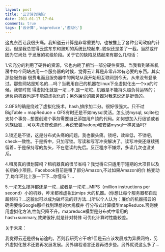 ```yaml
---
layout: post
title: '云计算的缺陷'
date: 2011-01-17 17:04
comments: true
tags: ['云计算','mapreduce','虚拟化']
---
```


这鬼东西让我很头痛。我知道云计算是非常重要的，也被推上了各种公司政府的计划。但是我总觉得云这东东和熟知的系统比较起来..貌似还是差了一截。当然或许因为它尚处
于发展的初级阶段。关于它的缺陷总结起来有那么几句话：

1.它充分的利用了硬件的资源，它也内耗了相当一部分硬件资源。当我看到某某机房中每个网站占用一个服务器的时候，觉得云计算是非常非常有必要的东西。其实那些服务器
很费电而且服务器中的网站从我开始用互联网到今天，从来没有登录过。那些网站是知名的....吗？当我用自己的机器在linux下全虚拟化出一个xp的时候。我顿时觉
得虚拟化就是一坨...不,是一坨坨...机器是不能持久超负荷运转的；满负荷机器也是不能搞虚拟化的；另外廉价的服务器对我来说还是挺贵的。

2.GFS的确是绕过了虚拟化技术。hash,排序加二分。很好很强大。只不过BigTable + mapReduce +
GFS有时还是不如mysql灵活。怎么说mysql, sqlite也支持个事务...想要创建个事务需要自己添加用户锁的代码。如何想加入行级锁或者列族级锁..
.可以考虑修改源码...再说安装hadoop和安装mysql一样灵活吗?

3.锁还是不锁，这是分布式头痛的问题。我也很头痛。锁吧，效率低，不锁吧，check一致性。于是折中，只加写锁。写读和写写冲突解决了。读写冲突还继续残留着..
于是保持写的势头，不在意读的先后。反正程序不嫌烦，多读几次也没关系。

4.租房真的很划算吗？租机器真的很节省吗？我觉得它只适用于短期的大项目以及长期的小项目。Facebook目前是租了部分Amazon,不过如果Amazon的价
格变动了,每年环比上涨一下下...你懂吗？...

5.一坨怎么搅拌都还是一坨...或者是一坨坨...MIPS（million instructions per second）小的机器，咋米都难虚拟出mips
大的机器。(你想让每个服务器都自动超频吗？...这貌似可以成为破坏云的好方法...)所以个人认为：廉价的机器搭云的确需要像Google那样找到理想的大规模并
行分布式计算模型mapReduce.否则使用虚拟化方法,性能只降不升。mapreduce模型是分布式中常用的hash+summary,效果很好,就是针对特殊
可优化计算时性能较差。

关于未来：

我觉得云还是很有前途的。否则我研究它干啥?但是云应该发展成为异质网络，另外虚拟化技术还要再发展发展。另外编程语言还要再进步些。另外就说这么多了...

